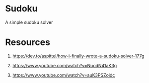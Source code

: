 # Sudoku

A simple sudoku solver

# Resources

1. https://dev.to/aspittel/how-i-finally-wrote-a-sudoku-solver-177g

2. https://www.youtube.com/watch?v=NuodN41aK3g

3. https://www.youtube.com/watch?v=auK3PSZoidc